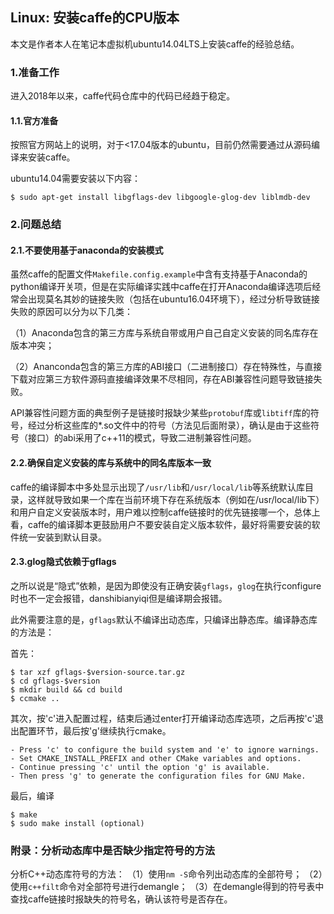 ## Linux: 安装caffe的CPU版本

本文是作者本人在笔记本虚拟机ubuntu14.04LTS上安装caffe的经验总结。

### 1.准备工作

进入2018年以来，caffe代码仓库中的代码已经趋于稳定。

#### 1.1.官方准备

按照官方网站上的说明，对于<17.04版本的ubuntu，目前仍然需要通过从源码编译来安装caffe。

ubuntu14.04需要安装以下内容：

```shell
$ sudo apt-get install libgflags-dev libgoogle-glog-dev liblmdb-dev
```

### 2.问题总结

#### 2.1.不要使用基于anaconda的安装模式

虽然caffe的配置文件`Makefile.config.example`中含有支持基于Anaconda的python编译开关项，但是在实际编译实践中caffe在打开Anaconda编译选项后经常会出现莫名其妙的链接失败（包括在ubuntu16.04环境下），经过分析导致链接失败的原因可以分为以下几类：

（1）Anaconda包含的第三方库与系统自带或用户自己自定义安装的同名库存在版本冲突；

（2）Ananconda包含的第三方库的ABI接口（二进制接口）存在特殊性，与直接下载对应第三方软件源码直接编译效果不尽相同，存在ABI兼容性问题导致链接失败。

API兼容性问题方面的典型例子是链接时报缺少某些`protobuf`库或`libtiff`库的符号，经过分析这些库的*.so文件中的符号（方法见后面附录），确认是由于这些符号（接口）的abi采用了c++11的模式，导致二进制兼容性问题。

#### 2.2.确保自定义安装的库与系统中的同名库版本一致

caffe的编译脚本中多处显示出现了`/usr/lib`和`/usr/local/lib`等系统默认库目录，这样就导致如果一个库在当前环境下存在系统版本（例如在/usr/local/lib下）和用户自定义安装版本时，用户难以控制caffe链接时的优先链接哪一个，总体上看，caffe的编译脚本更鼓励用户不要安装自定义版本软件，最好将需要安装的软件统一安装到默认目录。

#### 2.3.glog隐式依赖于gflags

之所以说是“隐式”依赖，是因为即使没有正确安装`gflags`，`glog`在执行configure时也不一定会报错，danshibianyiqi但是编译期会报错。

此外需要注意的是，`gflags`默认不编译出动态库，只编译出静态库。编译静态库的方法是：

首先：

```shell
$ tar xzf gflags-$version-source.tar.gz
$ cd gflags-$version
$ mkdir build && cd build
$ ccmake ..
```

其次，按'c'进入配置过程，结束后通过enter打开编译动态库选项，之后再按'c'退出配置环节，最后按'g'继续执行cmake。
    
 ```shell
 - Press 'c' to configure the build system and 'e' to ignore warnings.
 - Set CMAKE_INSTALL_PREFIX and other CMake variables and options.
 - Continue pressing 'c' until the option 'g' is available.
 - Then press 'g' to generate the configuration files for GNU Make.
 ```
 
 最后，编译
    
```shell
$ make
$ sudo make install (optional)
```

### 附录：分析动态库中是否缺少指定符号的方法

分析C++动态库符号的方法：
（1）使用`nm -S`命令列出动态库的全部符号；
（2）使用`c++filt`命令对全部符号进行demangle；
（3）在demangle得到的符号表中查找caffe链接时报缺失的符号名，确认该符号是否存在。